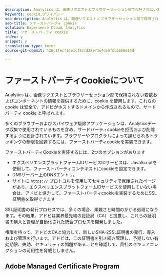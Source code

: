 ```yaml
---
description: Analytics は、画像リクエストとブラウザーセッション間で保持されない変数およびコンポーネントの情報を提供するために、cookie を使用します。
keywords: cookie;プライバシー
seo-description: Analytics は、画像リクエストとブラウザーセッション間で保持されない変数およびコンポーネントの情報を提供するために、cookie を使用します。
seo-title: ファーストパーティ cookie
solution: Experience Cloud、Analytics
title: ファーストパーティ cookie
index: y
snippet: y
translation-type: tm+mt
source-git-commit: 426c1fecf16e1cf83cd28971e4de6fdb66b0e10d

---
```



# ファーストパーティCookieについて

Analytics は、画像リクエストとブラウザーセッション間で保持されない変数およびコンポーネントの情報を提供するために、cookie を使用します。これらの cookie は安全で、アドビがホストするドメインから作成されるもので、サードパーティ cookie と呼ばれます。

多くのブラウザーおよびスパイウェア駆除アプリケーションは、Analyticsデータ収集で使用されているものを含め、サードパーティcookieを拒否および削除するように設計されています。ブラウザーやプログラムによって課せられるトラッキングの制限を回避するには、ファーストパーティcookieを実装できます。

ファーストパーティCookieを実装するには、2つのオプションがあります

* エクスペリエンスプラットフォームIDサービスIDサービスは、JavaScriptを使用して、ファーストパーティコンテキストにcookieを設定できます。
* DNSサーバー上のDNSエントリ。
* サイトに `https://` プロトコルを使用してセキュリティで保護されたページがあり、エクスペリエンスプラットフォームIDサービスを使用していない場合は、アドビと協力して、ファーストパーティcookieを実装するためにSSL証明書を取得できます

SSL証明書の発行プロセスでは、多くの場合、煩雑さと時間のかかる処理になります。その結果、アドビは業界最先端の認証局（CA）と提携し、これらの証明書の購入と管理が自動化された統合プロセスを開発しました。

権限を持って、アドビのCAと協力して、新しいSHA-2SSL証明書の発行、導入および管理を行います。アドビは、この証明書を引き続き管理し、予期しない有効期限、失効、セキュリティの問題があることを確認して、貴社のセキュアコレクションの可用性を脅威としません。

## Adobe Managed Certificate Program

